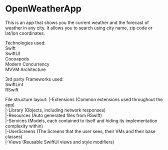 # OpenWeatherApp

This is an app that shows you the current weather and the forecast of weather in any city.
It allows you to search using city name, zip code or lat/lon coordinates.

Technologies used:
<br>
Swift
<br>
SwiftUI
<br>
Cocoapods
<br>
Modern Concurrency
<br>
MVVM Architecture
<br>

3rd party Frameworks used:
<br>
SwiftLint
<br>
RSwift
<br>

File structure layout:
|-Extensions (Common extensions used throughout the app) <br>
|-Library (Objects, including network responses)<br>
|-Resources (Auto generated files from RSwift)<br>
|-Services (Models, each contained to itself and hiding its implementation complexity within) <br>
|-UserScreens (The Screens that the user sees, their VMs and their base classes) <br>
|-Views (Reusable SwiftUI views and style modifiers) <br>
